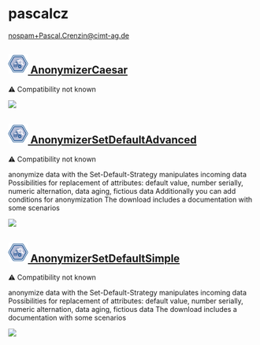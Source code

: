 # pascalcz
  <nospam+Pascal.Crenzin@cimt-ag.de>

## <a href='./components/AnonymizerCaesar/readme.md'><img src='./components/AnonymizerCaesar/logo.jpg' width='40' height='40'> AnonymizerCaesar</a>
 :warning: Compatibility not known

<img src='./components/AnonymizerCaesar/sample.jpg'>

## <a href='./components/AnonymizerSetDefaultAdvanced/readme.md'><img src='./components/AnonymizerSetDefaultAdvanced/logo.jpg' width='40' height='40'> AnonymizerSetDefaultAdvanced</a>
 :warning: Compatibility not known

anonymize data with the Set-Default-Strategy
manipulates incoming data
Possibilities for replacement of attributes: default value, number serially, numeric alternation, data aging, fictious data
Additionally you can add conditions for anonymization
The download includes a documentation with some scenarios




<img src='./components/AnonymizerSetDefaultAdvanced/sample.jpg'>

## <a href='./components/AnonymizerSetDefaultSimple/readme.md'><img src='./components/AnonymizerSetDefaultSimple/logo.jpg' width='40' height='40'> AnonymizerSetDefaultSimple</a>
 :warning: Compatibility not known

anonymize data with the Set-Default-Strategy
manipulates incoming data
Possibilities for replacement of attributes: default value, number serially, numeric alternation, data aging, fictious data
The download includes a documentation with some scenarios




<img src='./components/AnonymizerSetDefaultSimple/sample.jpg'>
